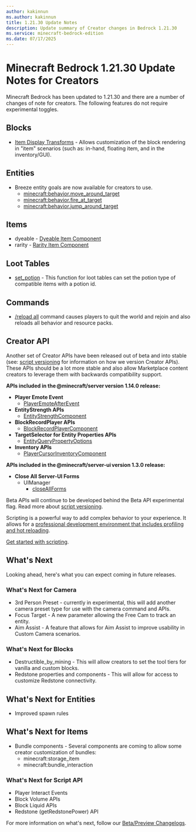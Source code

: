 ```yaml
---
author: kakinnun
ms.author: kakinnun
title: 1.21.30 Update Notes
description: Update summary of Creator changes in Bedrock 1.21.30
ms.service: minecraft-bedrock-edition
ms.date: 07/17/2025
---
```

# Minecraft Bedrock 1.21.30 Update Notes for Creators

Minecraft Bedrock has been updated to 1.21.30 and there are a number of changes of note for creators. The following features do not require experimental toggles.

## Blocks
 - [Item Display Transforms](../Reference/Content/BlockReference/Examples/ItemDisplayTransforms.md) - Allows customization of the block rendering in "item" scenarios (such as: in-hand, floating item, and in the inventory/GUI).

## Entities

- Breeze entity goals are now available for creators to use.
  - [minecraft:behavior.move_around_target](./../Reference/Content/EntityReference/Examples/EntityGoals/minecraftBehavior_move_around_target.md)
  - [minecraft:behavior.fire_at_target](./../Reference/Content/EntityReference/Examples/EntityGoals/minecraftBehavior_fire_at_target.md)
  - [minecraft:behavior.jump_around_target](./../Reference/Content/EntityReference/Examples/EntityGoals/minecraftBehavior_jump_around_target.md)

## Items

- dyeable - [Dyeable Item Component](../Reference/Content/ItemReference/Examples/ItemComponents/minecraft_dyeable.md)
- rarity - [Rarity Item Component](../Reference/Content/ItemReference/Examples/ItemComponents/minecraft_rarity.md)

## Loot Tables
- [set_potion](./LootAndTradeTableFunctions.md) - This function for loot tables can set the potion type of compatible items with a potion id.

## Commands

- [/reload all](../Commands/commands/reload.md) command causes players to quit the world and rejoin and also reloads all behavior and resource packs.
  
## Creator API

Another set of Creator APIs have been released out of beta and into stable (see: [script versioning](ScriptVersioning.md) for information on how we version Creator APIs). These APIs should be a lot more stable and also allow Marketplace content creators to leverage them with backwards compatibility support.

**APIs included in the @minecraft/server version 1.14.0 release:**

- **Player Emote Event**
  - [PlayerEmoteAfterEvent](../ScriptAPI/minecraft/server/PlayerEmoteAfterEvent.md)
- **EntityStrength APIs**
  - [EntityStrengthComponent](../ScriptAPI/minecraft/server/EntityStrengthComponent.md)
- **BlockRecordPlayer APIs**
  - [BlockRecordPlayerComponent](../ScriptAPI/minecraft/server/BlockRecordPlayerComponent.md)
- **TargetSelector for Entity Properties APIs**
  - [EntityQueryPropertyOptions](../ScriptAPI/minecraft/server/EntityQueryPropertyOptions.md)
- **Inventory APIs**
  - [PlayerCursorInventoryComponent](../ScriptAPI/minecraft/server/PlayerCursorInventoryComponent.md)

**APIs included in the @minecraft/server-ui version 1.3.0 release:**

- **Close All Server-UI Forms**
  - UIManager
    - [closeAllForms](../ScriptAPI/minecraft/server-ui/UIManager.md#closeallforms)

Beta APIs will continue to be developed behind the Beta API experimental flag. Read more about [script versioning](ScriptVersioning.md).

Scripting is a powerful way to add complex behavior to your experience. It allows for a [professional development environment that includes profiling and hot reloading](./ScriptDeveloperTools.md).

[Get started with scripting](https://aka.ms/startwithmcscript).

## What's Next

Looking ahead, here's what you can expect coming in future releases.

### What's Next for Camera

- 3rd Person Preset - currently in experimental, this will add another camera preset type for use with the camera command and APIs.
- Focus Target - A new parameter allowing the Free Cam to track an entity.
- Aim Assist - A feature that allows for Aim Assist to improve usability in Custom Camera scenarios.

### What's Next for Blocks

- Destructible_by_mining - This will allow creators to set the tool tiers for vanilla and custom blocks.
- Redstone properties and components - This will allow for access to customize Redstone connectivity.

## What's Next for Entities

- Improved spawn rules

## What's Next for Items

- Bundle components - Several components are coming to allow some creator customization of bundles:
  - minecraft:storage_item
  - minecraft:bundle_interaction

### What's Next for Script API

- Player Interact Events
- Block Volume APIs
- Block Liquid APIs
- Redstone (getRedstonePower) API

For more information on what's next, follow our [Beta/Preview Changelogs](https://feedback.minecraft.net/hc/sections/360001185332).
